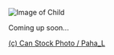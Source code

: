 
![Image of Child](./Motivation.jp2)


Coming up soon...

<!-- HTML Credit Code for Can Stock Photo -->
<a href="http://www.canstockphoto.com">(c) Can Stock Photo / Paha_L</a>
